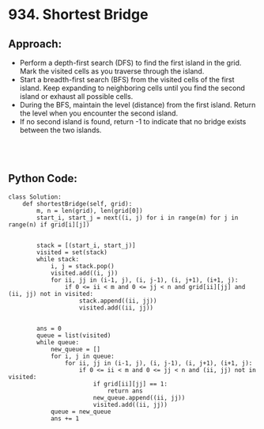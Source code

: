# 934. Shortest Bridge
## Approach:
 - Perform a depth-first search (DFS) to find the first island in the grid. Mark the visited cells as you traverse through the island.
 - Start a breadth-first search (BFS) from the visited cells of the first island. Keep expanding to neighboring cells until you find the second island or exhaust all possible cells.
 - During the BFS, maintain the level (distance) from the first island. Return the level when you encounter the second island.
 - If no second island is found, return -1 to indicate that no bridge exists between the two islands.


<br></br>
## Python Code:
```shell
class Solution:
    def shortestBridge(self, grid):
        m, n = len(grid), len(grid[0])
        start_i, start_j = next((i, j) for i in range(m) for j in range(n) if grid[i][j])
        
        
        stack = [(start_i, start_j)]
        visited = set(stack)
        while stack:
            i, j = stack.pop()
            visited.add((i, j))  
            for ii, jj in (i-1, j), (i, j-1), (i, j+1), (i+1, j):
                if 0 <= ii < m and 0 <= jj < n and grid[ii][jj] and (ii, jj) not in visited:
                    stack.append((ii, jj))
                    visited.add((ii, jj))
        
        
        ans = 0
        queue = list(visited)
        while queue:
            new_queue = []
            for i, j in queue:
                for ii, jj in (i-1, j), (i, j-1), (i, j+1), (i+1, j):
                    if 0 <= ii < m and 0 <= jj < n and (ii, jj) not in visited:
                        if grid[ii][jj] == 1:
                            return ans
                        new_queue.append((ii, jj))
                        visited.add((ii, jj))
            queue = new_queue
            ans += 1
```
